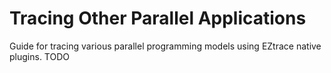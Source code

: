 # Tracing Other Parallel Applications

Guide for tracing various parallel programming models using EZtrace native plugins.
TODO
